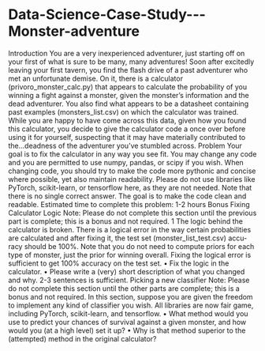 # Data-Science-Case-Study---Monster-adventure

Introduction
You are a very inexperienced adventurer, just starting off on your first of what is sure to be many, many adventures! Soon after excitedly leaving your first tavern, you find the flash drive of a past adventurer who met an unfortunate demise.
On it, there is a calculator (privoro_monster_calc.py) that appears to calculate the probability of you winning a fight against a monster, given the monster’s information and the dead adventurer. You also find what appears to be a datasheet containing past examples (monsters_list.csv) on which the calculator was trained.
While you are happy to have come across this data, given how you found this calculator, you decide to give the calculator code a once over before using it for yourself, suspecting that it may have materially contributed to the...deadness of the adventurer you’ve stumbled across.
Problem
Your goal is to fix the calculator in any way you see fit. You may change any code and you are permitted to use numpy, pandas, or scipy if you wish. When changing code, you should try to make the code more pythonic and concise where possible, yet also maintain readability.
Please do not use libraries like PyTorch, scikit-learn, or tensorflow here, as they are not needed. Note that there is no single correct answer. The goal is to make the code clean and readable.
Estimated time to complete this problem: 1-2 hours
Bonus
Fixing Calculator Logic
Note: Please do not complete this section until the previous part is complete; this is a bonus and not required.
1
The logic behind the calculator is broken. There is a logical error in the way certain probabilities are calculated and after fixing it, the test set (monster_list_test.csv) accu- racy should be 100%. Note that you do not need to compute priors for each type of monster, just the prior for winning overall. Fixing the logical error is sufficient to get 100% accuracy on the test set.
• Fix the logic in the calculator.
• Please write a (very) short description of what you changed and why. 2-3 sentences is
sufficient.
Picking a new classifier
Note: Please do not complete this section until the other parts are complete; this is a bonus and not required.
In this section, suppose you are given the freedom to implement any kind of classifier you wish. All libraries are now fair game, including PyTorch, scikit-learn, and tensorflow.
• What method would you use to predict your chances of survival against a given monster, and how would you (at a high level) set it up?
• Why is that method superior to the (attempted) method in the original calculator?
